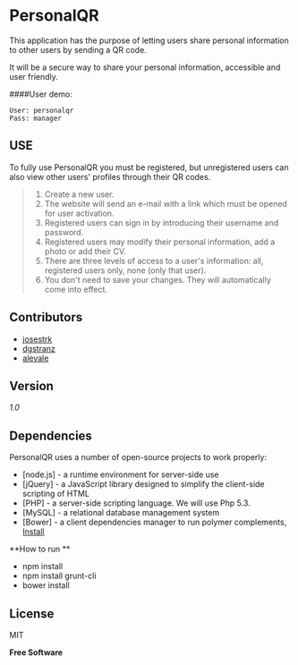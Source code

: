 PersonalQR
==========

This application has the purpose of letting users share personal information to other users by sending a QR code.

It will be a secure way to share your personal information, accessible and user friendly.

####User demo:
```
User: personalqr
Pass: manager
```

USE
--------------
To fully use PersonalQR you must be registered, but unregistered users can also view other users' profiles through their QR codes.

> 1. Create a new user.
> 2. The website will send an e-mail with a link which must be opened for user activation.
> 3. Registered users can sign in by introducing their username and password.
> 4. Registered users may modify their personal information, add a photo or add their CV.
> 5. There are three levels of access to a user's information: all, registered users only, none (only that user).
> 6. You don't need to save your changes. They will automatically come into effect.

Contributors
-------------

* [josestrk](https://github.com/josestrk)
* [dgstranz](https://github.com/dgstranz)
* [alevale](https://github.com/alevale)

Version
-------

*1.0*

Dependencies
----

PersonalQR uses a number of open-source projects to work properly:

* [node.js] - a runtime environment for server-side use
* [jQuery] - a JavaScript library designed to simplify the client-side scripting of HTML
* [PHP] - a server-side scripting language. We will use Php 5.3.
* [MySQL] - a relational database management system
* [Bower] - a client dependencies manager to run polymer complements, [Install](https://www.polymer-project.org/docs/start/getting-the-code.html)

**How to run
**

* npm install
* npm install grunt-cli
* bower install

License
-------

MIT

**Free Software**
